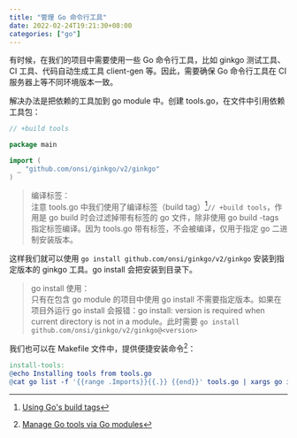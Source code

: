```yaml
---
title: "管理 Go 命令行工具"
date: 2022-02-24T19:21:30+08:00
categories: ["go"]
---
```


有时候，在我们的项目中需要使用一些 Go 命令行工具，比如 ginkgo 测试工具、CI 工具、代码自动生成工具 client-gen 等。因此，需要确保 Go 命令行工具在 CI 服务器上等不同环境版本一致。

解决办法是把依赖的工具加到 go module 中。创建 tools.go，在文件中引用依赖工具包：

```go
// +build tools

package main

import (
  _ "github.com/onsi/ginkgo/v2/ginkgo"
)
```

> 编译标签：\
> 注意 tools.go 中我们使用了编译标签（build tag）[^1]`// +build tools`，作用是 go build 时会过滤掉带有标签的 go 文件，除非使用 go build -tags 指定标签编译。因为 tools.go 带有标签，不会被编译，仅用于指定 go 二进制安装版本。

这样我们就可以使用 `go install github.com/onsi/ginkgo/v2/ginkgo` 安装到指定版本的 ginkgo 工具。go install 会把安装到目录下。

> go install 使用：\
> 只有在包含 go module 的项目中使用 go install 不需要指定版本。如果在项目外运行 go install 会报错：go install: version is required when current directory is not in a module。此时需要 `go install github.com/onsi/ginkgo/v2/ginkgo@<version>`

我们也可以在 Makefile 文件中，提供便捷安装命令[^2]：

```makefile
install-tools:
@echo Installing tools from tools.go
@cat go list -f '{{range .Imports}}{{.}} {{end}}' tools.go | xargs go install
```

[^1]: [Using Go's build tags](https://wawand.co/blog/posts/using-build-tags/)
[^2]: [Manage Go tools via Go modules](https://marcofranssen.nl/manage-go-tools-via-go-modules)